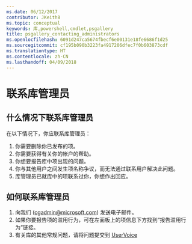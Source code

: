 ```yaml
---
ms.date: 06/12/2017
contributor: JKeithB
ms.topic: conceptual
keywords: 库,powershell,cmdlet,psgallery
title: psgallery_contacting_administrators
ms.openlocfilehash: 6091d247ca5674fbecf6e00131e18fe6686f1d25
ms.sourcegitcommit: cf195b090b3223fa4917206dfec7f0b603873cdf
ms.translationtype: HT
ms.contentlocale: zh-CN
ms.lasthandoff: 04/09/2018
---
```

# <a name="contact-gallery-administrators"></a>联系库管理员

## <a name="when-to-contact-gallery-administrators"></a>什么情况下联系库管理员

在以下情况下，你应联系库管理员：

1. 你需要删除你已发布的项。
2. 你需要获得有关你的帐户的帮助。
3. 你想要报告库中项出现的问题。
4. 你与其他用户之间发生项名称争议，而无法通过联系用户解决此问题。
5. 库管理员已就库中的项联系过你，你想作出回应。

## <a name="how-to-contact-gallery-administrators"></a>如何联系库管理员

1. 向我们 (cgadmin@microsoft.com) 发送电子邮件。
2. 如果你要报告项的滥用行为，可在左面板上的项信息下方找到“报告滥用行为”链接。
3. 有关库的其他常规问题，请将问题提交到 [UserVoice](http://windowsserver.uservoice.com/forums/301869-powershell)